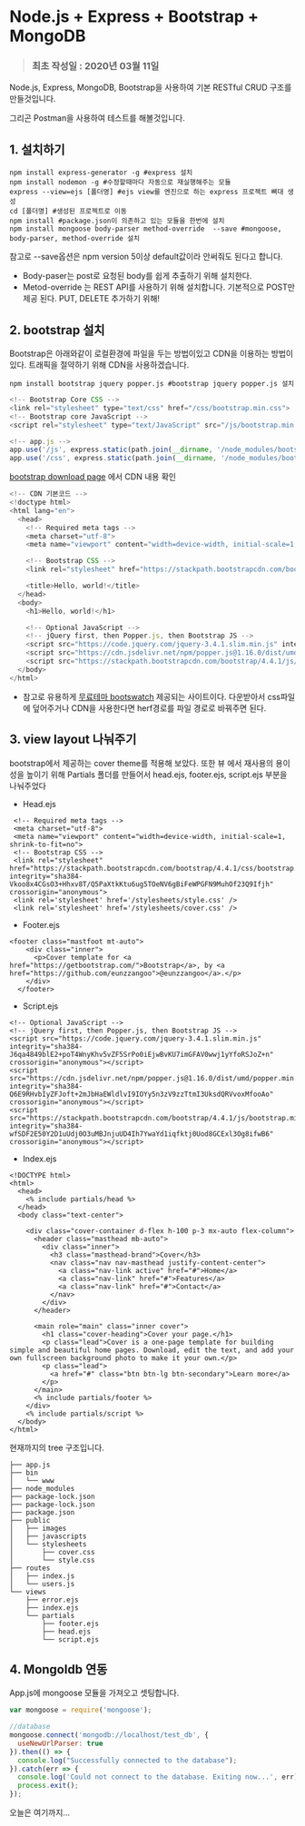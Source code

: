 # Node.js + Express + Bootstrap + MongoDB

> ### 최초 작성일 : 2020년 03월 11일



Node.js, Express, MongoDB,  Bootstrap을 사용하여 기본 RESTful CRUD 구조를 만들것입니다. 

그리곤 Postman을 사용하여 테스트를 해볼것입니다.  


## 1. 설치하기

```shell
npm install express-generator -g #express 설치
npm install nodemon -g #수정할때마다 자동으로 재실행해주는 모듈
express --view=ejs [폴더명] #ejs view를 엔진으로 하는 express 프로젝트 뼈대 생성
cd [폴더명] #생성된 프로젝트로 이동
npm install #package.json이 의존하고 있는 모듈을 한번에 설치
npm install mongoose body-parser method-override  --save #mongoose, body-parser, method-override 설치
```

참고로 --save옵션은 npm version 5이상 default값이라 안써줘도 된다고 합니다.

* Body-paser는 post로 요청된 body를 쉽게 추출하기 위해 설치한다.
* Metod-override 는 REST API를 사용하기 위해 설치합니다. 기본적으로 POST만 제공 된다. PUT, DELETE 추가하기 위해!  


## 2. bootstrap 설치

Bootstrap은 아래와같이 로컬환경에 파일을 두는 방법이있고 CDN을 이용하는 방법이있다. 트래픽을 절약하기 위해 CDN을 사용하겠습니다.

```shell
npm install bootstrap jquery popper.js #bootstrap jquery popper.js 설치
```

```js
<!-- Bootstrap Core CSS -->
<link rel="stylesheet" type="text/css" href="/css/bootstrap.min.css">
<!-- Bootstrap core JavaScript -->
<script rel="stylesheet" type="text/JavaScript" src="/js/bootstrap.min.js"></script>
```

```js
<!-- app.js -->
app.use('/js', express.static(path.join(__dirname, '/node_modules/bootstrap/dist/js')));
app.use('/css', express.static(path.join(__dirname, '/node_modules/bootstrap/dist/css')));
```



[bootstrap download page](http://bootstrapk.com/getting-started/#download) 에서  CDN 내용 확인

```js
<!-- CDN 기본코드 -->
<!doctype html>
<html lang="en">
  <head>
    <!-- Required meta tags -->
    <meta charset="utf-8">
    <meta name="viewport" content="width=device-width, initial-scale=1, shrink-to-fit=no">

    <!-- Bootstrap CSS -->
    <link rel="stylesheet" href="https://stackpath.bootstrapcdn.com/bootstrap/4.4.1/css/bootstrap.min.css" integrity="sha384-Vkoo8x4CGsO3+Hhxv8T/Q5PaXtkKtu6ug5TOeNV6gBiFeWPGFN9MuhOf23Q9Ifjh" crossorigin="anonymous">

    <title>Hello, world!</title>
  </head>
  <body>
    <h1>Hello, world!</h1>

    <!-- Optional JavaScript -->
    <!-- jQuery first, then Popper.js, then Bootstrap JS -->
    <script src="https://code.jquery.com/jquery-3.4.1.slim.min.js" integrity="sha384-J6qa4849blE2+poT4WnyKhv5vZF5SrPo0iEjwBvKU7imGFAV0wwj1yYfoRSJoZ+n" crossorigin="anonymous"></script>
    <script src="https://cdn.jsdelivr.net/npm/popper.js@1.16.0/dist/umd/popper.min.js" integrity="sha384-Q6E9RHvbIyZFJoft+2mJbHaEWldlvI9IOYy5n3zV9zzTtmI3UksdQRVvoxMfooAo" crossorigin="anonymous"></script>
    <script src="https://stackpath.bootstrapcdn.com/bootstrap/4.4.1/js/bootstrap.min.js" integrity="sha384-wfSDF2E50Y2D1uUdj0O3uMBJnjuUD4Ih7YwaYd1iqfktj0Uod8GCExl3Og8ifwB6" crossorigin="anonymous"></script>
  </body>
</html>
```

+ 참고로 유용하게 [무료테마 bootswatch](https://bootswatch.com/_) 제공되는 사이트이다. 다운받아서 css파일에 덮어주거나 CDN을 사용한다면 herf경로를 파일 경로로 바꿔주면 된다.  


## 3. view layout 나눠주기

bootstrap에서 제공하는 cover theme를 적용해 보았다. 또한 뷰 에서 재사용의 용이성을 높이기 위해 Partials 폴더를 만들어서 head.ejs, footer.ejs, script.ejs 부분을 나눠주었다

* Head.ejs

```ejs
 <!-- Required meta tags -->
 <meta charset="utf-8">
 <meta name="viewport" content="width=device-width, initial-scale=1, shrink-to-fit=no">
 <!-- Bootstrap CSS -->
 <link rel="stylesheet" href="https://stackpath.bootstrapcdn.com/bootstrap/4.4.1/css/bootstrap.min.css" integrity="sha384-Vkoo8x4CGsO3+Hhxv8T/Q5PaXtkKtu6ug5TOeNV6gBiFeWPGFN9MuhOf23Q9Ifjh" crossorigin="anonymous">
 <link rel='stylesheet' href='/stylesheets/style.css' />
 <link rel='stylesheet' href='/stylesheets/cover.css' />
```

* Footer.ejs

```ejs
<footer class="mastfoot mt-auto">
    <div class="inner">
      <p>Cover template for <a href="https://getbootstrap.com/">Bootstrap</a>, by <a href="https://github.com/eunzzangoo">@eunzzangoo</a>.</p>
    </div>
  </footer>
```

* Script.ejs

```ejs
<!-- Optional JavaScript -->
<!-- jQuery first, then Popper.js, then Bootstrap JS -->
<script src="https://code.jquery.com/jquery-3.4.1.slim.min.js" integrity="sha384-J6qa4849blE2+poT4WnyKhv5vZF5SrPo0iEjwBvKU7imGFAV0wwj1yYfoRSJoZ+n" crossorigin="anonymous"></script>
<script src="https://cdn.jsdelivr.net/npm/popper.js@1.16.0/dist/umd/popper.min.js" integrity="sha384-Q6E9RHvbIyZFJoft+2mJbHaEWldlvI9IOYy5n3zV9zzTtmI3UksdQRVvoxMfooAo" crossorigin="anonymous"></script>
<script src="https://stackpath.bootstrapcdn.com/bootstrap/4.4.1/js/bootstrap.min.js" integrity="sha384-wfSDF2E50Y2D1uUdj0O3uMBJnjuUD4Ih7YwaYd1iqfktj0Uod8GCExl3Og8ifwB6" crossorigin="anonymous"></script>
```

* Index.ejs

```ejs
<!DOCTYPE html>
<html>
  <head>
    <% include partials/head %>
  </head>
  <body class="text-center">

    <div class="cover-container d-flex h-100 p-3 mx-auto flex-column">
      <header class="masthead mb-auto">
        <div class="inner">
          <h3 class="masthead-brand">Cover</h3>
          <nav class="nav nav-masthead justify-content-center">
            <a class="nav-link active" href="#">Home</a>
            <a class="nav-link" href="#">Features</a>
            <a class="nav-link" href="#">Contact</a>
          </nav>
        </div>
      </header>

      <main role="main" class="inner cover">
        <h1 class="cover-heading">Cover your page.</h1>
        <p class="lead">Cover is a one-page template for building simple and beautiful home pages. Download, edit the text, and add your own fullscreen background photo to make it your own.</p>
        <p class="lead">
          <a href="#" class="btn btn-lg btn-secondary">Learn more</a>
        </p>
      </main>
      <% include partials/footer %>
    </div>
    <% include partials/script %>
  </body>
</html>
```



현재까지의 tree 구조입니다.

```
├── app.js
├── bin
│   └── www
├── node_modules
├── package-lock.json
├── package-lock.json
├── package.json
├── public
│   ├── images
│   ├── javascripts
│   └── stylesheets
│       ├── cover.css
│       └── style.css
├── routes
│   ├── index.js
│   └── users.js
└── views
    ├── error.ejs
    ├── index.ejs
    └── partials
        ├── footer.ejs
        ├── head.ejs
        └── script.ejs
```  


## 4. Mongoldb 연동

App.js에 mongoose 모듈을 가져오고 셋팅합니다.

```js
var mongoose = require('mongoose'); 

//database
mongoose.connect('mongodb://localhost/test_db', {
  useNewUrlParser: true
}).then(() => {
  console.log("Successfully connected to the database");    
}).catch(err => {
  console.log('Could not connect to the database. Exiting now...', err);
  process.exit();
});
```



오늘은 여기까지...

